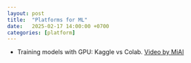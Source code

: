 ```yaml
---
layout: post
title:  "Platforms for ML"
date:   2025-02-17 14:00:00 +0700
categories: [platform]
---
```


- Training models with GPU: Kaggle vs Colab. [Video by MiAI](https://www.youtube.com/watch?v=fXnrFGjSwrY)
